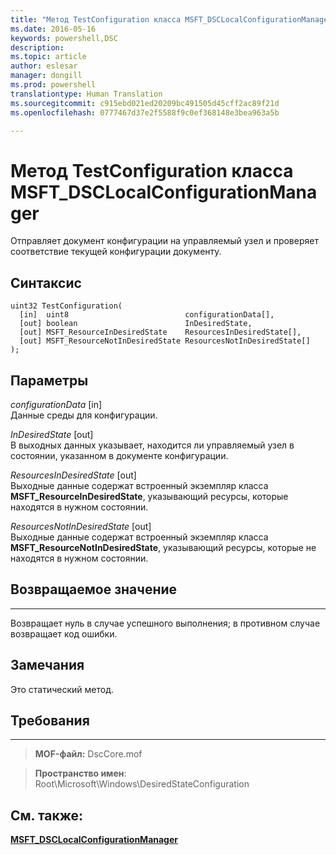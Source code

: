 ```yaml
---
title: "Метод TestConfiguration класса MSFT_DSCLocalConfigurationManager"
ms.date: 2016-05-16
keywords: powershell,DSC
description: 
ms.topic: article
author: eslesar
manager: dongill
ms.prod: powershell
translationtype: Human Translation
ms.sourcegitcommit: c915ebd021ed20209bc491505d45cff2ac89f21d
ms.openlocfilehash: 0777467d37e2f5588f9c0ef368148e3bea963a5b

---
```



# Метод TestConfiguration класса MSFT_DSCLocalConfigurationManager

Отправляет документ конфигурации на управляемый узел и проверяет соответствие текущей конфигурации документу.

Синтаксис
------

```mof
uint32 TestConfiguration(
  [in]  uint8                          configurationData[],
  [out] boolean                        InDesiredState,
  [out] MSFT_ResourceInDesiredState    ResourcesInDesiredState[],
  [out] MSFT_ResourceNotInDesiredState ResourcesNotInDesiredState[]
);
```

Параметры
----------

*configurationData* \[in\]  
Данные среды для конфигурации.

*InDesiredState* \[out\]  
В выходных данных указывает, находится ли управляемый узел в состоянии, указанном в документе конфигурации.

*ResourcesInDesiredState* \[out\]  
Выходные данные содержат встроенный экземпляр класса **MSFT_ResourceInDesiredState**, указывающий ресурсы, которые находятся в нужном состоянии.

*ResourcesNotInDesiredState* \[out\]  
Выходные данные содержат встроенный экземпляр класса **MSFT_ResourceNotInDesiredState**, указывающий ресурсы, которые не находятся в нужном состоянии.

## Возвращаемое значение
------------

Возвращает нуль в случае успешного выполнения; в противном случае возвращает код ошибки.

## Замечания

Это статический метод.

## Требования
------------
>**MOF-файл:** DscCore.mof

>**Пространство имен**: Root\Microsoft\Windows\DesiredStateConfiguration


## См. также:


[**MSFT_DSCLocalConfigurationManager**](msft-dsclocalconfigurationmanager.md)


 

 






<!--HONumber=Aug16_HO3-->


